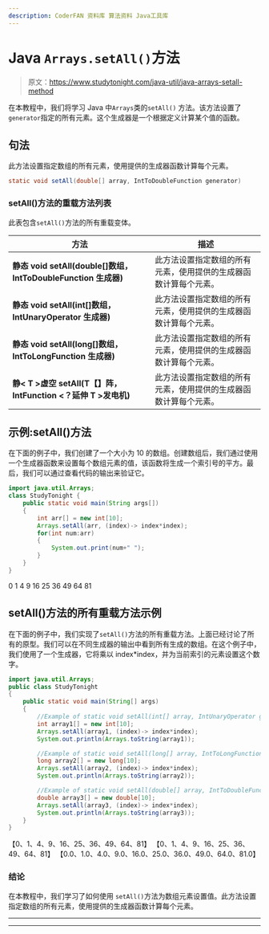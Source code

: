 ```yaml
---
description: CoderFAN 资料库 算法资料 Java工具库
---
```


# Java `Arrays.setAll()`方法

> 原文：<https://www.studytonight.com/java-util/java-arrays-setall-method>

在本教程中，我们将学习 Java 中`Arrays`类的`setAll()` 方法。该方法设置了`generator`指定的所有元素。这个生成器是一个根据定义计算某个值的函数。

## 句法

此方法设置指定数组的所有元素，使用提供的生成器函数计算每个元素。

```java
static void	setAll(double[] array, IntToDoubleFunction generator)
```

### setAll()方法的重载方法列表

此表包含`setAll()`方法的所有重载变体。

| 方法 | 描述 |
| --- | --- |
| **静态 void setAll(double[]数组，IntToDoubleFunction 生成器)** | 此方法设置指定数组的所有元素，使用提供的生成器函数计算每个元素。 |
| **静态 void setAll(int[]数组，IntUnaryOperator 生成器)** | 此方法设置指定数组的所有元素，使用提供的生成器函数计算每个元素。 |
| **静态 void setAll(long[]数组，IntToLongFunction 生成器)** | 此方法设置指定数组的所有元素，使用提供的生成器函数计算每个元素。 |
| **静< T >虚空 setAll(T【】阵，IntFunction <？延伸 T >发电机)** | 此方法设置指定数组的所有元素，使用提供的生成器函数计算每个元素。 |

## 示例:setAll()方法

在下面的例子中，我们创建了一个大小为 10 的数组。创建数组后，我们通过使用一个生成器函数来设置每个数组元素的值，该函数将生成一个索引号的平方。最后，我们可以通过查看代码的输出来验证它。

```java
import java.util.Arrays;
class StudyTonight { 
	public static void main(String args[]) 
	{ 
		int arr[] = new int[10];
		Arrays.setAll(arr, (index)-> index*index);
		for(int num:arr)
		{
			System.out.print(num+" ");
		}
	} 
}
```

0 1 4 9 16 25 36 49 64 81

## setAll()方法的所有重载方法示例

在下面的例子中，我们实现了`setAll()`方法的所有重载方法。上面已经讨论了所有的原型。我们可以在不同生成器的输出中看到所有生成的数组。在这个例子中，我们使用了一个生成器，它将乘以 index*index，并为当前索引的元素设置这个数字。

```java
import java.util.Arrays;
public class StudyTonight 
{
	public static void main(String[] args) 
	{
		//Example of static void setAll(int[] array, IntUnaryOperator generator)
		int array1[] = new int[10];
		Arrays.setAll(array1, (index)-> index*index);
		System.out.println(Arrays.toString(array1));

		//Example of static void setAll(long[] array, IntToLongFunction generator)
		long array2[] = new long[10];
		Arrays.setAll(array2, (index)-> index*index);
		System.out.println(Arrays.toString(array2));

		//Example of static void setAll(double[] array, IntToDoubleFunction generator)
		double array3[] = new double[10];
		Arrays.setAll(array3, (index)-> index*index);
		System.out.println(Arrays.toString(array3));
	}
}
```

【0、1、4、9、16、25、36、49、64、81】
【0、1、4、9、16、25、36、49、64、81】
【0.0、1.0、4.0、9.0、16.0、25.0、36.0、49.0、64.0、81.0】

### 结论

在本教程中，我们学习了如何使用 `setAll()`方法为数组元素设置值。此方法设置指定数组的所有元素，使用提供的生成器函数计算每个元素。

* * *

* * *